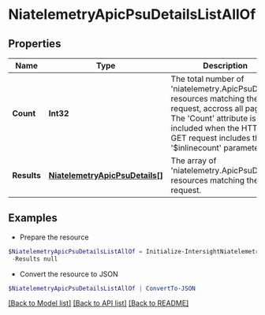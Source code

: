 # NiatelemetryApicPsuDetailsListAllOf
## Properties

Name | Type | Description | Notes
------------ | ------------- | ------------- | -------------
**Count** | **Int32** | The total number of &#39;niatelemetry.ApicPsuDetails&#39; resources matching the request, accross all pages. The &#39;Count&#39; attribute is included when the HTTP GET request includes the &#39;$inlinecount&#39; parameter. | [optional] 
**Results** | [**NiatelemetryApicPsuDetails[]**](NiatelemetryApicPsuDetails.md) | The array of &#39;niatelemetry.ApicPsuDetails&#39; resources matching the request. | [optional] 

## Examples

- Prepare the resource
```powershell
$NiatelemetryApicPsuDetailsListAllOf = Initialize-IntersightNiatelemetryApicPsuDetailsListAllOf  -Count null `
 -Results null
```

- Convert the resource to JSON
```powershell
$NiatelemetryApicPsuDetailsListAllOf | ConvertTo-JSON
```

[[Back to Model list]](../README.md#documentation-for-models) [[Back to API list]](../README.md#documentation-for-api-endpoints) [[Back to README]](../README.md)

